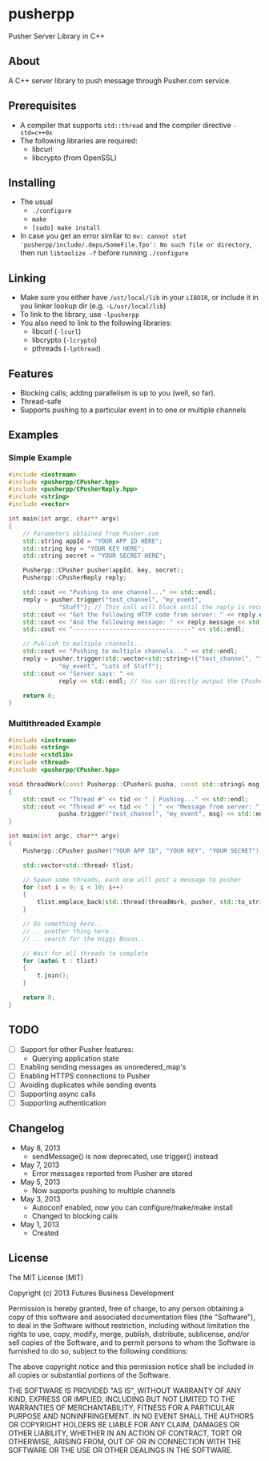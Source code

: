 pusherpp
=========

Pusher Server Library in C++

About
-----
A C++ server library to push message through Pusher.com service.

Prerequisites
-------------
+ A compiler that supports `std::thread` and the compiler directive `-std=c++0x`
+ The following libraries are required:
	- libcurl
	- libcrypto (from OpenSSL)

Installing
----------
+ The usual
	- `./configure`
	- `make`
	- `[sudo] make install`
+ In case you get an error similar to `mv: cannot stat 'pusherpp/include/.deps/SomeFile.Tpo': No such file or directory`, then run `libtoolize -f` before running `./configure`

Linking
-------
+ Make sure you either have `/ust/local/lib` in your `LIBDIR`, or include it in you linker lookup dir (e.g. `-L/usr/local/lib`)
+ To link to the library, use `-lpusherpp`
+ You also need to link to the following libraries:
	- libcurl (`-lcurl`)
	- libcrypto (`-lcrypto`)
	- pthreads (`-lpthread`)

Features
--------
+ Blocking calls; adding parallelism is up to you (well, so far).
+ Thread-safe
+ Supports pushing to a particular event in to one or multiple channels

Examples
--------
### Simple Example
```C++
#include <iostream>
#include <pusherpp/CPusher.hpp>
#include <pusherpp/CPusherReply.hpp>
#include <string>
#include <vector>

int main(int argc, char** argv)
{
	// Parameters obtained from Pusher.com
	std::string appId = "YOUR APP ID HERE";
	std::string key = "YOUR KEY HERE";
	std::string secret = "YOUR SECRET HERE";

	Pusherpp::CPusher pusher(appId, key, secret);
	Pusherpp::CPusherReply reply;

	std::cout << "Pushing to one channel..." << std::endl;
	reply = pusher.trigger("test_channel", "my_event", 
			  "Stuff"); // This call will block until the reply is received from pusher
	std::cout << "Got the following HTTP code from server: " << reply.error << std::endl;
	std::cout << "And the following message: " << reply.message << std::endl;
	std::cout << "---------------------------------" << std::endl;

	// Publish to multiple channels...
	std::cout << "Pushing to multiple channels..." << std::endl;
	reply = pusher.trigger(std::vector<std::string>({"test_channel", "test_channel2"}), 
			  "my_event", "Lots of Stuff");
	std::cout << "Server says: " << 
			  reply << std::endl; // You can directly output the CPusherReply object

	return 0;
}
```

### Multithreaded Example
```C++
#include <iostream>
#include <string>
#include <cstdlib>
#include <thread>
#include <pusherpp/CPusher.hpp>

void threadWork(const Pusherpp::CPusher& pusha, const std::string& msg, int tid)
{
	std::cout << "Thread #" << tid << " | Pushing..." << std::endl;
	std::cout << "Thread #" << tid << " | " << "Message from server: " <<
			  pusha.trigger("test_channel", "my_event", msg) << std::endl;
}

int main(int argc, char** argv)
{
	Pusherpp::CPusher pusher("YOUR APP ID", "YOUR KEY", "YOUR SECRET");

	std::vector<std::thread> tlist;

	// Spawn some threads, each one will post a message to pusher
	for (int i = 0; i < 10; i++)
	{
		tlist.emplace_back(std::thread(threadWork, pusher, std::to_string(i), i));
	}

	// Do something here..
	// .. another thing here..
	// .. search for the Higgs Boson..

	// Wait for all threads to complete
	for (auto& t : tlist)
	{
		t.join();
	}

	return 0;
}

```

TODO
----
- [ ] Support for other Pusher features:
	+ Querying application state 
- [ ] Enabling sending messages as unoredered_map's
- [ ] Enabling HTTPS connections to Pusher
- [ ] Avoiding duplicates while sending events
- [ ] Supporting async calls
- [ ] Supporting authentication

Changelog
---------
+ May 8, 2013
	- sendMessage() is now deprecated, use trigger() instead
+ May 7, 2013
	- Error messages reported from Pusher are stored
+ May 5, 2013
	- Now supports pushing to multiple channels
+ May 3, 2013
	- Autoconf enabled, now you  can configure/make/make install
	- Changed to blocking calls
+ May 1, 2013
	- Created
	
License
-------
The MIT License (MIT)

Copyright (c) 2013 Futures Business Development

Permission is hereby granted, free of charge, to any person obtaining a copy
of this software and associated documentation files (the "Software"), to deal
in the Software without restriction, including without limitation the rights
to use, copy, modify, merge, publish, distribute, sublicense, and/or sell
copies of the Software, and to permit persons to whom the Software is
furnished to do so, subject to the following conditions:

The above copyright notice and this permission notice shall be included in
all copies or substantial portions of the Software.

THE SOFTWARE IS PROVIDED "AS IS", WITHOUT WARRANTY OF ANY KIND, EXPRESS OR
IMPLIED, INCLUDING BUT NOT LIMITED TO THE WARRANTIES OF MERCHANTABILITY,
FITNESS FOR A PARTICULAR PURPOSE AND NONINFRINGEMENT. IN NO EVENT SHALL THE
AUTHORS OR COPYRIGHT HOLDERS BE LIABLE FOR ANY CLAIM, DAMAGES OR OTHER
LIABILITY, WHETHER IN AN ACTION OF CONTRACT, TORT OR OTHERWISE, ARISING FROM,
OUT OF OR IN CONNECTION WITH THE SOFTWARE OR THE USE OR OTHER DEALINGS IN
THE SOFTWARE.
